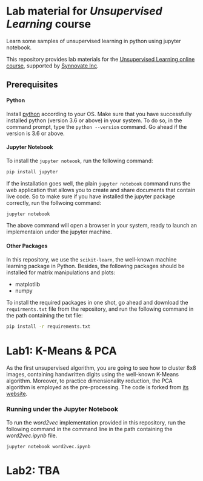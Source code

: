 # Lab material for *Unsupervised Learning* course
Learn some samples of unsupervised learning in python using jupyter notebook.

This repository provides lab materials for the [Unsupervised Learning online course](http://edu.synnovateinc.com/courses/ai-ml-2/), 
supported by [Synnovate Inc](http://synnovateinc.com/). 

## Prerequisites
#### Python

Install [python](http://www.python.org) according to your OS.
Make sure that you have successfully installed python (version 3.6 or above) in your system.
To do so, in the command prompt, type the `python --version` command. Go ahead if the version is 3.6 or above.
 
#### Jupyter Notebook

To install the `jupyter noteook`, run the following command:

```bash
pip install jupyter
```
If the installation goes well, the plain `jupyter notebook` command runs the web application that allows you to create 
and share documents that contain live code. So to make sure if you have installed the jupyter package correctly, 
run the follwoing command:
```bash
jupyter notebook
```
The above command will open a browser in your system, ready to launch an implementaion under the jupyter machine.

#### Other Packages

In this repository, we use the `scikit-learn`, the well-known machine learning package in Python. 
Besides, the following packages should be installed for matrix manipulations and plots:

* matplotlib
* numpy

To install the required packages in one shot, go ahead and download the `requirments.txt` 
file from the repository, and run the following command in the path containing the txt file:

```bash
pip install -r requirements.txt
```

# Lab1: K-Means & PCA 

As the first unsupervised algorithm, you are going to see how to cluster 8x8 images, containing handwritten digits 
using the well-known K-Means algorithm. Moreover, to practice dimensionality reduction, the PCA algorithm is employed 
as the pre-processing. The code is forked from 
[its website](https://scikit-learn.org/stable/modules/generated/sklearn.cluster.KMeans.html#sklearn.cluster.KMeans). 

### Running under the Jupyter Notebook


To run the *word2vec* implementation provided in this repository, run the following command in 
the command line in the path containing the *word2vec.ipynb* file.

```
jupyter notebook word2vec.ipynb
```
# Lab2: TBA 
